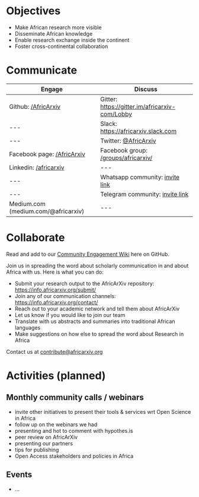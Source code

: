 # Objectives
- Make African research more visible
- Disseminate African knowledge
- Enable research exchange inside the continent
- Foster cross-continental collaboration


# Communicate

Engage | Discuss
--- | ---
Github: [/AfricArxiv](/https://github.com/AfricArxiv) | Gitter: https://gitter.im/africarxiv-com/Lobby
--- | Slack: https://africarxiv.slack.com
--- | Twitter: [@AfricArxiv](https://twitter.com/AfricArxiv)
Facebook page: [/AfricArxiv](https://www.facebook.com/AfricArxiv) | Facebook group: [/groups/africarxiv/](https://www.facebook.com/groups/africarxiv/)
Linkedin: [/africarxiv](https://www.linkedin.com/company/africarxiv/) | ---
--- | Whatsapp community: [invite link](https://chat.whatsapp.com/I2KGaZiddV0IlS1kKf7uwn)
--- | Telegram community: [invite link](https://t.me/joinchat/IlG2ThArvXO1j-LvmHcz8g)
Medium.com (medium.com/@africarxiv) | ---



# Collaborate
Read and add to our [Community Engagement Wiki](https://github.com/AfricArxiv/community-engagement/wiki) here on GitHub.

Join us in spreading the word about scholarly communication in and about Africa with us. Here is what you can do:
- Submit your research output to the AfricArXiv repository: https://info.africarxiv.org/submit/
- Join any of our communication channels: https://info.africarxiv.org/contact/
- Reach out to your academic network and tell them about AfricArXiv
- Let us know if you would like to join our team
- Translate with us abstracts and summaries into traditional African languages
- Make suggestions on how else to spread the word about Research in Africa

Contact us at contribute@africarxiv.org


# Activities (planned)
## Monthly community calls / webinars
- invite other initiatives to present their tools & services wrt Open Science in Africa
- follow up on the webinars we had
- presenting and hot to comment with hypothes.is
- peer review on AfricArXiv
- presenting our partners
- tips for publishing
- Open Access stakeholders and policies in Africa

## Events 
- …
